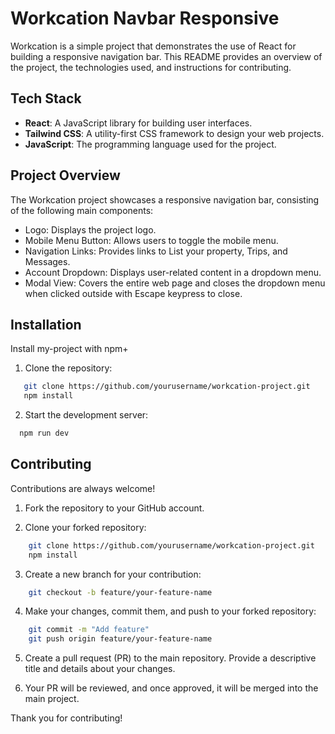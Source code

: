
# Workcation Navbar Responsive

Workcation is a simple project that demonstrates the use of React for building a responsive navigation bar. This README provides an overview of the project, the technologies used, and instructions for contributing.


## Tech Stack

- **React**: A JavaScript library for building user interfaces.
- **Tailwind CSS**: A utility-first CSS framework to design your web projects.
- **JavaScript**: The programming language used for the project.

## Project Overview

The Workcation project showcases a responsive navigation bar, consisting of the following main components:

- Logo: Displays the project logo.
- Mobile Menu Button: Allows users to toggle the mobile menu.
- Navigation Links: Provides links to List your property, Trips, and Messages.
- Account Dropdown: Displays user-related content in a dropdown menu.
- Modal View: Covers the entire web page and closes the dropdown menu when clicked outside with Escape keypress to close.
## Installation

Install my-project with npm+

1. Clone the repository:
```bash
   git clone https://github.com/yourusername/workcation-project.git
   npm install
```
2. Start the development server:
```bash
  npm run dev
```
## Contributing

Contributions are always welcome!

1. Fork the repository to your GitHub account.

2. Clone your forked repository:
```bash
    git clone https://github.com/yourusername/workcation-project.git
    npm install
```

3. Create a new branch for your contribution:
```bash
    git checkout -b feature/your-feature-name
```

4. Make your changes, commit them, and push to your forked repository:
```bash
    git commit -m "Add feature"
    git push origin feature/your-feature-name

```
5. Create a pull request (PR) to the main repository. Provide a descriptive title and details about your changes.

6. Your PR will be reviewed, and once approved, it will be merged into the main project.


Thank you for contributing!
